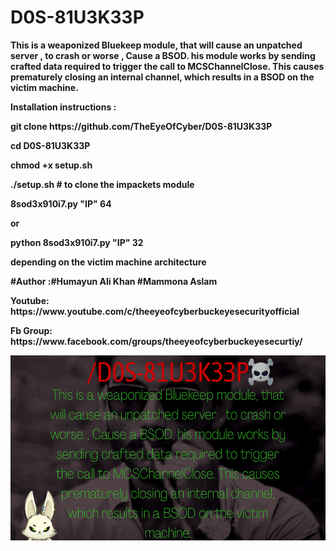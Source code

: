 # D0S-81U3K33P
<p><b>
  This is a weaponized Bluekeep module, that will cause an unpatched server , to crash or worse , Cause a BSOD. 
  his module works by sending crafted data required to trigger the call to MCSChannelClose.
  This causes prematurely closing an internal channel, which results in a BSOD on the victim machine.
  
</p></b>

<p><b>
Installation instructions : 
  
  <p><b>git clone https://github.com/TheEyeOfCyber/D0S-81U3K33P</p></b>
  <p><b>cd D0S-81U3K33P</p></b>
  <p><b>chmod +x setup.sh</p></b>
  <p><b>./setup.sh    # to clone the impackets module </p></b>
  <p><b>8sod3x910i7.py "IP" 64</p></b>
  <p><b>or</p></b>
  <p><b>python 8sod3x910i7.py "IP" 32 </p></b>
  <p><b>depending on the victim machine architecture </p></b>
  
  
</p></b>

<p><b>#Author :#Humayun Ali Khan #Mammona Aslam</p></b>

<p></b>
  <p><b>Youtube: https://www.youtube.com/c/theeyeofcyberbuckeyesecurityofficial</p></b>
   <p><b>Fb Group: https://www.facebook.com/groups/theeyeofcyberbuckeyesecurtiy/</p></b>
   <img src="https://github.com/TheEyeOfCyber/D0S-81U3K33P/blob/master/20201021_003836_0000.png?raw=true" style="max-width:100%;">
</p></b>
